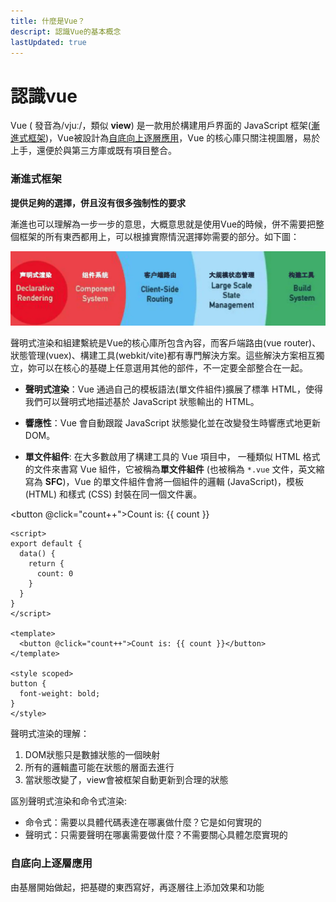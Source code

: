 ```yaml
---
title: 什麼是Vue？
descript: 認識Vue的基本概念
lastUpdated: true
---
```


# 認識vue
Vue ( 發音為/vjuː/，類似 **view**) 是一款用於構建用戶界面的 JavaScript 框架([漸進式框架](#a))，Vue被設計為[自底向上逐層應用](#b)，Vue 的核心庫只關注視圖層，易於上手，還便於與第三方庫或既有項目整合。
<h3 id='a'> 漸進式框架 </h3>

**提供足夠的選擇，併且沒有很多強制性的要求**

漸進也可以理解為一步一步的意思，大概意思就是使用Vue的時候，併不需要把整個框架的所有東西都用上，可以根據實際情況選擇妳需要的部分。如下圖：

![ssss](./images/17668445-d154c4e3d6f59b6d.webp)

聲明式渲染和組建繫統是Vue的核心庫所包含內容，而客戶端路由(vue router)、狀態管理(vuex)、構建工具(webkit/vite)都有專門解決方案。這些解決方案相互獨立，妳可以在核心的基礎上任意選用其他的部件，不一定要全部整合在一起。

- **聲明式渲染**：Vue 通過自己的模板語法(單文件組件)擴展了標準 HTML，使得我們可以聲明式地描述基於 JavaScript 狀態輸出的 HTML。

- **響應性**：Vue 會自動跟蹤 JavaScript 狀態變化並在改變發生時響應式地更新 DOM。

- **單文件組件**: 在大多數啟用了構建工具的 Vue 項目中， 一種類似 HTML 格式的文件來書寫 Vue 組件，它被稱為**單文件組件** (也被稱為 `*.vue` 文件，英文縮寫為 **SFC**)，Vue 的單文件組件會將一個組件的邏輯 (JavaScript)，模板 (HTML) 和樣式 (CSS) 封裝在同一個文件裏。


<button @click="count++">Count is: {{ count }}</button>

<script>
export default {
  data() {
    return {
      count: 0
    }
  }
}
</script>

<style scoped>
    button {
    font-weight: bold;
    }
</style>


  ```vue
  <script>
  export default {
    data() {
      return {
        count: 0
      }
    }
  }
  </script>
  
  <template>
    <button @click="count++">Count is: {{ count }}</button>
  </template>
  
  <style scoped>
  button {
    font-weight: bold;
  }
  </style>
  ```



聲明式渲染的理解：

1. DOM狀態只是數據狀態的一個映射
2. 所有的邏輯盡可能在狀態的層面去進行
3. 當狀態改變了，view會被框架自動更新到合理的狀態

區別聲明式渲染和命令式渲染:

- 命令式：需要以具體代碼表達在哪裏做什麼？它是如何實現的
- 聲明式：只需要聲明在哪裏需要做什麼？不需要關心具體怎麼實現的



<h3 id='b'> 自底向上逐層應用 </h3>

由基層開始做起，把基礎的東西寫好，再逐層往上添加效果和功能



